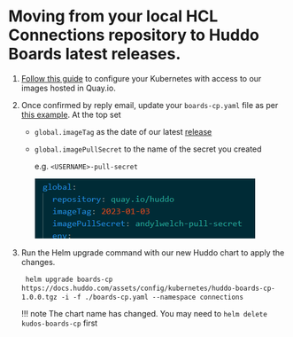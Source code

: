 # Moving from your local HCL Connections repository to Huddo Boards latest releases.

1. [Follow this guide](/boards/images/) to configure your Kubernetes with access to our images hosted in Quay.io.

1. Once confirmed by reply email, update your `boards-cp.yaml` file as per [this example](/assets/config/kubernetes/boards-cp.yaml).  At the top set

    - `global.imageTag` as the date of our latest [release](/boards/releases/)
    - `global.imagePullSecret` to the name of the secret you created
    
        e.g. `<USERNAME>-pull-secret`

        ![Example](/assets/quay/config-yaml.png)

1. Run the Helm upgrade command with our new Huddo chart to apply the changes.

        helm upgrade boards-cp https://docs.huddo.com/assets/config/kubernetes/huddo-boards-cp-1.0.0.tgz -i -f ./boards-cp.yaml --namespace connections

    !!! note
        The chart name has changed. You may need to `helm delete kudos-boards-cp` first
